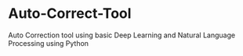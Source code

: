 # Auto-Correct-Tool
Auto Correction tool using basic Deep Learning and Natural Language Processing using Python 

